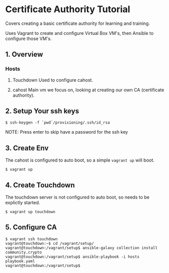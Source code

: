 # Certificate Authority Tutorial

Covers creating a basic certificate authority for learning and training.

Uses Vagrant to create and configure Virtual Box VM's, then Ansible to configure those VM's.

## 1. Overview

### Hosts
  1. Touchdown
  Used to configure cahost.

  1. cahost
  Main vm we focus on, looking at creating our own CA (certificate authority).

## 2. Setup Your ssh keys
```
$ ssh-keygen -f `pwd`/provisioning/.ssh/id_rsa
```

NOTE: Press enter to skip have a password for the ssh key

## 3. Create Env

The cahost is configured to auto boot, so a simple `vagrant up` will boot.

```
$ vagrant up
```

## 4. Create Touchdown

The touchdown server is not configured to auto boot, so needs to be explictly started.

```
$ vagrant up touchdown
```

## 5. Configure CA

```
$ vagrant ssh touchdown
vagrant@touchdown:~$ cd /vagrant/setup/
vagrant@touchdown:/vagrant/setup$ ansible-galaxy collection install community.crypto
vagrant@touchdown:/vagrant/setup$ ansible-playbook -i hosts playbook.yaml
vagrant@touchdown:/vagrant/setup$
```
